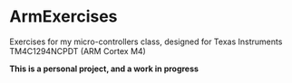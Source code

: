 # ArmExercises

Exercises for my micro-controllers class, designed for Texas Instruments TM4C1294NCPDT (ARM Cortex M4)

**This is a personal project, and a work in progress**
